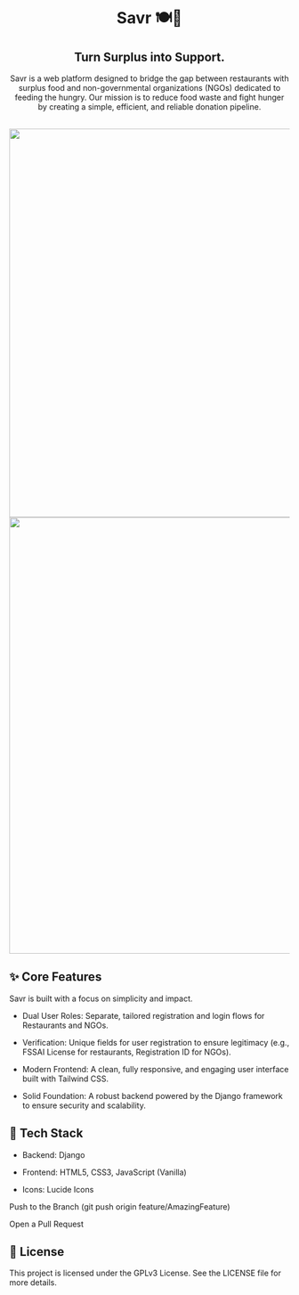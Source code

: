 <div align="center">

# Savr 🍽️💚
## Turn Surplus into Support.

Savr is a web platform designed to bridge the gap between restaurants with surplus food and non-governmental organizations (NGOs) dedicated to feeding the hungry. Our mission is to reduce food waste and fight hunger by creating a simple, efficient, and reliable donation pipeline.

<br>

<img width="1880" height="698" alt="image" src="https://github.com/user-attachments/assets/eb44ef37-53bf-4ec9-9fb4-1457a98b10d5" />
<img width="1883" height="784" alt="image" src="https://github.com/user-attachments/assets/0bfd0e12-63fd-4d16-9a2f-1b12a61ce5e6" />

<br>

</div>

## ✨ Core Features
Savr is built with a focus on simplicity and impact.

- Dual User Roles: Separate, tailored registration and login flows for Restaurants and NGOs.

- Verification: Unique fields for user registration to ensure legitimacy (e.g., FSSAI License for restaurants, Registration ID for NGOs).

- Modern Frontend: A clean, fully responsive, and engaging user interface built with Tailwind CSS.


- Solid Foundation: A robust backend powered by the Django framework to ensure security and scalability.

## 🚀 Tech Stack

- Backend: Django

- Frontend: HTML5, CSS3, JavaScript (Vanilla)

- Icons: Lucide Icons


Push to the Branch (git push origin feature/AmazingFeature)

Open a Pull Request

## 📄 License
This project is licensed under the GPLv3 License. See the LICENSE file for more details.
